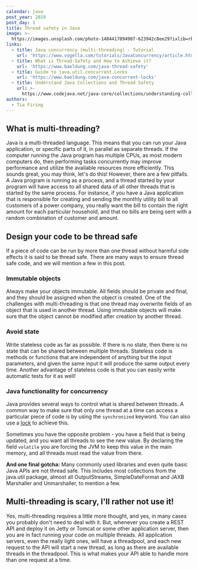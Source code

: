 ```yaml
---
calendar: java
post_year: 2019
post_day: 1
title: Thread safety in Java
image: >-
  https://images.unsplash.com/photo-1484417894907-623942c8ee29?ixlib=rb-1.2.1&ixid=eyJhcHBfaWQiOjEyMDd9&auto=format&fit=crop&w=1240&q=80
links:
  - title: Java concurrency (multi-threading) - Tutorial
    url: 'https://www.vogella.com/tutorials/JavaConcurrency/article.html'
  - title: What is Thread-Safety and How to Achieve it?
    url: 'https://www.baeldung.com/java-thread-safety'
  - title: Guide to java.util.concurrent.Locks
    url: 'https://www.baeldung.com/java-concurrent-locks'
  - title: Understand Java Collections and Thread Safety
    url: >-
      https://www.codejava.net/java-core/collections/understanding-collections-and-thread-safety-in-java
authors:
  - Tia Firing
---
```

## What is multi-threading?
Java is a multi-threaded language. This means that you can run your Java application, or specific parts of it, in parallel as separate threads. If the computer running the Java program has multiple CPUs, as most modern computers do, then performing tasks concurrently may improve performance and utilize the available resources more efficiently. This sounds great, you may think, let's do this! However, there are a few pitfalls. A Java program is running as a process, and a thread started by your program will have access to all shared data of all other threads that is started by the same process. For instance, if you have a Java application that is responsible for creating and sending the monthly utility bill to all customers of a power company, you really want the bill to contain the right amount for each particular household, and that no bills are being sent with a random combination of customer and amount.

## Design your code to be thread safe
If a piece of code can be run by more than one thread without harmful side effects it is said to be thread safe. There are many ways to ensure thread safe code, and we will mention a few in this post. 

### Immutable objects
Always make your objects immutable. All fields should be private and final, and they should be assigned when the object is created. One of the challenges with multi-threading is that one thread may overwrite fields of an object that is used in another thread. Using immutable objects will make sure that the object cannot be modified after creation by another thread. 

### Avoid state
Write stateless code as far as possible. If there is no state, then there is no state that can be shared between multiple threads. Stateless code is methods or functions that are independent of anything but the input parameters, and given the same input it will produce the same output every time. Another advantage of stateless code is that you can easily write automatic tests for it as well!

### Java functionality for concurrency
Java provides several ways to control what is shared between threads. A common way to make sure that only one thread at a time can access a particular piece of code is by using the `synchronized` keyword. You can also use a [lock](https://www.baeldung.com/java-concurrent-locks) to achieve this. 

Sometimes you have the opposite problem - you have a field that is being updated, and you want all threads to see the new value. By declaring the field `volatile` you are forcing the JVM to keep this value in the main memory, and all threads must read the value from there. 

**And one final gotcha:** Many commonly used libraries and even quite basic Java APIs are not thread safe. This includes most collections from the java.util package, almost all OutputStreams, SimpleDateFormat and JAXB Marshaller and Unmarshaller, to mention a few. 

## Multi-threading is scary, I'll rather not use it!
Yes, multi-threading requires a little more thought, and yes, in many cases you probably don't need to deal with it. But, whenever you create a REST API and deploy it on Jetty or Tomcat or some other application server, then you are in fact running your code on multiple threads. All application servers, even the really light ones, will have a threadpool, and each new request to the API will start a new thread, as long as there are available threads in the threadpool. This is what makes your API able to handle more than one request at a time. 
